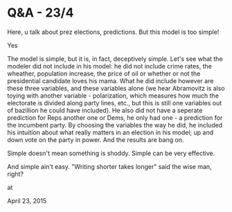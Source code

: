 # Q&A - 23/4
Here, u talk about prez elections, predictions. But this model is too simple!

Yes

The model is simple, but it is, in fact, deceptively simple. Let's see what the modeler did not include in his model: he did not include crime rates, the wheather, population increase, the price of oil or whether or not the presidential candidate loves his mama. What he did include however are these three variables, and these variables alone (we hear Abramovitz is also toying with another variable - polarization, which measures how much the electorate is divided along party lines, etc., but this is still one variables out of bazillion he could have included). He also did not have a seperate prediction for Reps another one or Dems, he only had one - a prediction for the incumbent party. By choosing the variables the way he did, he included his intuition about what really matters in an election in his model; up and down vote on the party in power. And the results are bang on.

Simple doesn't mean something is shoddy. Simple can be very effective.

And simple ain't easy. "Writing shorter takes longer" said the wise man, right?









at

April 23, 2015
















